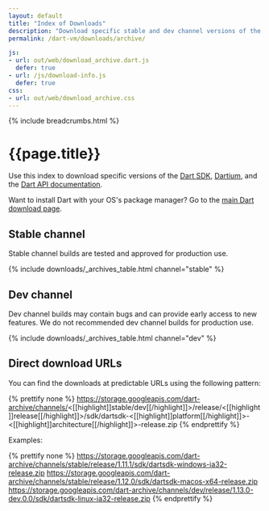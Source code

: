 ```yaml
---
layout: default
title: "Index of Downloads"
description: "Download specific stable and dev channel versions of the Dart SDK, Dartium, and the Dart API documentation."
permalink: /dart-vm/downloads/archive/

js:
- url: out/web/download_archive.dart.js
  defer: true
- url: /js/download-info.js
  defer: true
css:
- url: out/web/download_archive.css
---
```


{% include breadcrumbs.html %}

# {{page.title}}

Use this index to download specific versions of the
[Dart SDK](/tools/sdk/),
[Dartium](/tools/dartium/),
and the [Dart API documentation](https://api.dartlang.org).

Want to install Dart with your OS's package manager?
Go to the [main Dart download page](/downloads/).

## Stable channel

Stable channel builds are tested and approved for production use.

{% include downloads/_archives_table.html channel="stable" %}

## Dev channel

Dev channel builds may contain bugs and can provide early access
to new features. We do not recommended dev channel builds for
production use.

{% include downloads/_archives_table.html channel="dev" %}

## Direct download URLs

You can find the downloads at predictable URLs using the
following pattern:

{% prettify none %}
https://storage.googleapis.com/dart-archive/channels/<[[highlight]]stable/dev[[/highlight]]>/release/<[[highlight]]release[[/highlight]]>/sdk/dartsdk-<[[highlight]]platform[[/highlight]]>-<[[highlight]]architecture[[/highlight]]>-release.zip
{% endprettify %}

Examples:

{% prettify none %}
https://storage.googleapis.com/dart-archive/channels/stable/release/1.11.1/sdk/dartsdk-windows-ia32-release.zip
https://storage.googleapis.com/dart-archive/channels/stable/release/1.12.0/sdk/dartsdk-macos-x64-release.zip
https://storage.googleapis.com/dart-archive/channels/dev/release/1.13.0-dev.0.0/sdk/dartsdk-linux-ia32-release.zip
{% endprettify %}
